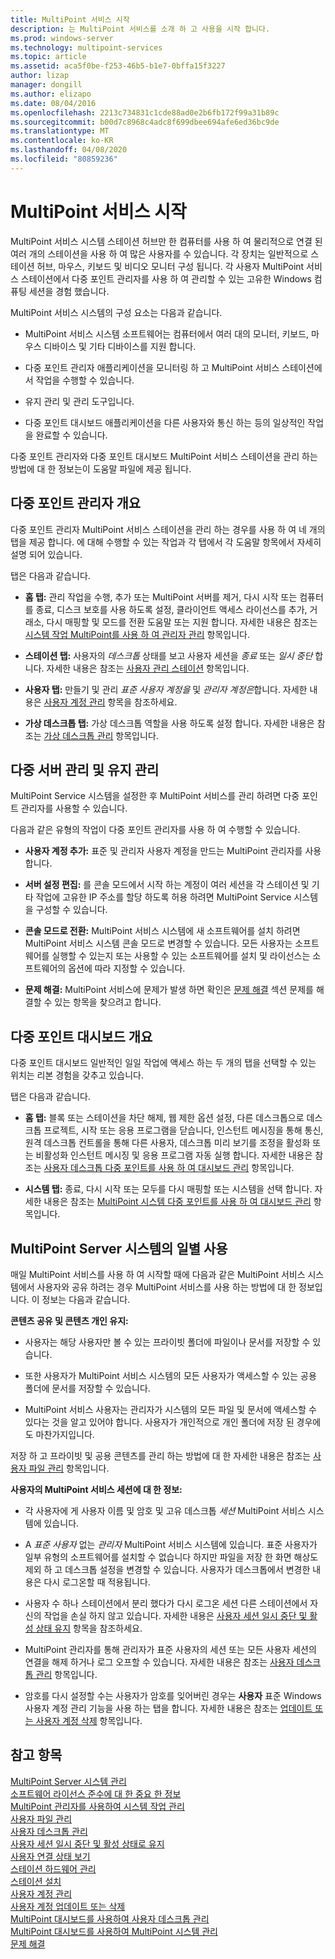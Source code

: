 ```yaml
---
title: MultiPoint 서비스 시작
description: 는 MultiPoint 서비스를 소개 하 고 사용을 시작 합니다.
ms.prod: windows-server
ms.technology: multipoint-services
ms.topic: article
ms.assetid: aca5f0be-f253-46b5-b1e7-0bffa15f3227
author: lizap
manager: dongill
ms.author: elizapo
ms.date: 08/04/2016
ms.openlocfilehash: 2213c734831c1cde88ad0e2b6fb172f99a31b89c
ms.sourcegitcommit: b00d7c8968c4adc8f699dbee694afe6ed36bc9de
ms.translationtype: MT
ms.contentlocale: ko-KR
ms.lasthandoff: 04/08/2020
ms.locfileid: "80859236"
---
```

# <a name="getting-started-with-multipoint-services"></a>MultiPoint 서비스 시작
MultiPoint 서비스 시스템 스테이션 허브만 한 컴퓨터를 사용 하 여 물리적으로 연결 된 여러 개의 스테이션을 사용 하 여 많은 사용자를 수 있습니다. 각 장치는 일반적으로 스테이션 허브, 마우스, 키보드 및 비디오 모니터 구성 됩니다. 각 사용자 MultiPoint 서비스 스테이션에서 다중 포인트 관리자를 사용 하 여 관리할 수 있는 고유한 Windows 컴퓨팅 세션을 경험 했습니다.  
  
MultiPoint 서비스 시스템의 구성 요소는 다음과 같습니다.  
  
-   MultiPoint 서비스 시스템 소프트웨어는 컴퓨터에서 여러 대의 모니터, 키보드, 마우스 디바이스 및 기타 디바이스를 지원 합니다.  
  
-   다중 포인트 관리자 애플리케이션을 모니터링 하 고 MultiPoint 서비스 스테이션에서 작업을 수행할 수 있습니다.  
  
-   유지 관리 및 관리 도구입니다.  
  
-   다중 포인트 대시보드 애플리케이션을 다른 사용자와 통신 하는 등의 일상적인 작업을 완료할 수 있습니다.  
  
다중 포인트 관리자와 다중 포인트 대시보드 MultiPoint 서비스 스테이션을 관리 하는 방법에 대 한 정보는이 도움말 파일에 제공 됩니다.  
  
## <a name="overview-of-multipoint-manager"></a>다중 포인트 관리자 개요  
다중 포인트 관리자 MultiPoint 서비스 스테이션을 관리 하는 경우를 사용 하 여 네 개의 탭을 제공 합니다. 에 대해 수행할 수 있는 작업과 각 탭에서 각 도움말 항목에서 자세히 설명 되어 있습니다.  
  
탭은 다음과 같습니다.  
  
-   **홈 탭:** 관리 작업을 수행, 추가 또는 MultiPoint 서버를 제거, 다시 시작 또는 컴퓨터를 종료, 디스크 보호를 사용 하도록 설정, 클라이언트 액세스 라이선스를 추가, 거래소, 다시 매핑할 및 모드를 전환 도움말 또는 지원 합니다. 자세한 내용은 참조는 [시스템 작업 MultiPoint를 사용 하 여 관리자 관리](Manage-System-Tasks-Using-MultiPoint-Manager.md) 항목입니다.  
  
-   **스테이션 탭:** 사용자의 *데스크톱* 상태를 보고 사용자 세션을 *종료* 또는 *일시 중단* 합니다. 자세한 내용은 참조는 [사용자 관리 스테이션](Manage-User-Stations.md) 항목입니다.  
  
-   **사용자 탭:** 만들기 및 관리 *표준 사용자 계정을* 및 *관리자 계정은*합니다. 자세한 내용은 [사용자 계정 관리](Manage-User-Accounts.md) 항목을 참조하세요.  
  
-   **가상 데스크톱 탭:** 가상 데스크톱 역할을 사용 하도록 설정 합니다. 자세한 내용은 참조는 [가상 데스크톱 관리](Manage-Virtual-Desktops.md) 항목입니다.  
  
## <a name="multipoint-server-management-and-maintenance"></a>다중 서버 관리 및 유지 관리  
MultiPoint Service 시스템을 설정한 후 MultiPoint 서비스를 관리 하려면 다중 포인트 관리자를 사용할 수 있습니다.  
  
다음과 같은 유형의 작업이 다중 포인트 관리자를 사용 하 여 수행할 수 있습니다.  
  
-   **사용자 계정 추가:** 표준 및 관리자 사용자 계정을 만드는 MultiPoint 관리자를 사용 합니다.  
  
-   **서버 설정 편집:** 를 콘솔 모드에서 시작 하는 계정이 여러 세션을 각 스테이션 및 기타 작업에 고유한 IP 주소를 할당 하도록 허용 하려면 MultiPoint Service 시스템을 구성할 수 있습니다.  
  
-   **콘솔 모드로 전환:** MultiPoint 서비스 시스템에 새 소프트웨어를 설치 하려면 MultiPoint 서비스 시스템 콘솔 모드로 변경할 수 있습니다. 모든 사용자는 소프트웨어를 실행할 수 있는지 또는 사용할 수 있는 소프트웨어를 설치 및 라이선스는 소프트웨어의 옵션에 따라 지정할 수 있습니다.  
  
-   **문제 해결:** MultiPoint 서비스에 문제가 발생 하면 확인은 [문제 해결](Troubleshooting.md) 섹션 문제를 해결할 수 있는 항목을 찾으려고 합니다.  
  
## <a name="overview-of-multipoint-dashboard"></a>다중 포인트 대시보드 개요  
다중 포인트 대시보드 일반적인 일일 작업에 액세스 하는 두 개의 탭을 선택할 수 있는 위치는 리본 경험을 갖추고 있습니다.  
  
탭은 다음과 같습니다.  
  
-   **홈 탭:** 블록 또는 스테이션을 차단 해제, 웹 제한 옵션 설정, 다른 데스크톱으로 데스크톱 프로젝트, 시작 또는 응용 프로그램을 닫습니다, 인스턴트 메시징을 통해 통신, 원격 데스크톱 컨트롤을 통해 다른 사용자, 데스크톱 미리 보기를 조정을 활성화 또는 비활성화 인스턴트 메시징 및 응용 프로그램 자동 실행 합니다. 자세한 내용은 참조는 [사용자 데스크톱 다중 포인트를 사용 하 여 대시보드 관리](Manage-User-Desktops-Using-MultiPoint-Dashboard.md) 항목입니다.  
  
-   **시스템 탭:** 종료, 다시 시작 또는 모두를 다시 매핑할 또는 시스템을 선택 합니다. 자세한 내용은 참조는 [MultiPoint 시스템 다중 포인트를 사용 하 여 대시보드 관리](Manage-MultiPoint-Systems-Using-MultiPoint-Dashboard.md) 항목입니다.  
  
## <a name="daily-use-of-your-multipoint-server-system"></a>MultiPoint Server 시스템의 일별 사용  
매일 MultiPoint 서비스를 사용 하 여 시작할 때에 다음과 같은 MultiPoint 서비스 시스템에서 사용자와 공유 하려는 경우 MultiPoint 서비스를 사용 하는 방법에 대 한 정보입니다. 이 정보는 다음과 같습니다.  
  
**콘텐츠 공유 및 콘텐츠 개인 유지:**  
  
-   사용자는 해당 사용자만 볼 수 있는 프라이빗 폴더에 파일이나 문서를 저장할 수 있습니다.  
  
-   또한 사용자가 MultiPoint 서비스 시스템의 모든 사용자가 액세스할 수 있는 공용 폴더에 문서를 저장할 수 있습니다.  
  
-   MultiPoint 서비스 사용자는 관리자가 시스템의 모든 파일 및 문서에 액세스할 수 있다는 것을 알고 있어야 합니다. 사용자가 개인적으로 개인 폴더에 저장 된 경우에도 마찬가지입니다.  
  
저장 하 고 프라이빗 및 공용 콘텐츠를 관리 하는 방법에 대 한 자세한 내용은 참조는 [사용자 파일 관리](Manage-User-Files.md) 항목입니다.  
  
**사용자의 MultiPoint 서비스 세션에 대 한 정보:**  
  
-   각 사용자에 게 사용자 이름 및 암호 및 고유 데스크톱 *세션* MultiPoint 서비스 시스템에 있습니다.  
  
-   A *표준 사용자* 없는 *관리자* MultiPoint 서비스 시스템에 있습니다. 표준 사용자가 일부 유형의 소프트웨어를 설치할 수 없습니다 하지만 파일을 저장 한 화면 해상도 제외 하 고 데스크톱 설정을 변경할 수 있습니다. 사용자가 데스크톱에서 변경한 내용은 다시 로그온할 때 적용됩니다.  
  
-   사용자 수 하나 스테이션에서 분리 했다가 다시 로그온 세션 다른 스테이션에서 자신의 작업을 손실 하지 않고 있습니다. 자세한 내용은 [사용자 세션 일시 중단 및 활성 상태 유지](Suspend-and-Leave-User-Session-Active.md) 항목을 참조하세요.  
  
-   MultiPoint 관리자를 통해 관리자가 표준 사용자의 세션 또는 모든 사용자 세션의 연결을 해제 하거나 로그 오프할 수 있습니다. 자세한 내용은 참조는 [사용자 데스크톱 관리](manage-user-desktops-using-multipoint-dashboard.md) 항목입니다.  
  
-   암호를 다시 설정할 수는 사용자가 암호를 잊어버린 경우는 **사용자** 표준 Windows 사용자 계정 관리 기능을 사용 하는 탭을 합니다. 자세한 내용은 참조는 [업데이트 또는 사용자 계정 삭제](Update-or-Delete-a-User-Account.md) 항목입니다.  
  
## <a name="see-also"></a>참고 항목  
[MultiPoint Server 시스템 관리](managing-your-multipoint-services-system.md)  
[소프트웨어 라이선스 준수에 대 한 중요 한 정보](Important-Information-about-Software-License-Compliance.md)  
[MultiPoint 관리자를 사용하여 시스템 작업 관리](Manage-System-Tasks-Using-MultiPoint-Manager.md)  
[사용자 파일 관리](Manage-User-Files.md)  
[사용자 데스크톱 관리](manage-user-desktops-using-multipoint-dashboard.md)  
[사용자 세션 일시 중단 및 활성 상태로 유지](Suspend-and-Leave-User-Session-Active.md)  
[사용자 연결 상태 보기](View-User-Connection-Status.md)  
[스테이션 하드웨어 관리](Manage-Station-Hardware.md)  
[스테이션 설치](Set-Up-a-Station.md)  
[사용자 계정 관리](Manage-User-Accounts.md)  
[사용자 계정 업데이트 또는 삭제](Update-or-Delete-a-User-Account.md)  
[MultiPoint 대시보드를 사용하여 사용자 데스크톱 관리](Manage-User-Desktops-Using-MultiPoint-Dashboard.md)  
[MultiPoint 대시보드를 사용하여 MultiPoint 시스템 관리](Manage-MultiPoint-Systems-Using-MultiPoint-Dashboard.md)  
[문제 해결](Troubleshooting.md)    
  
